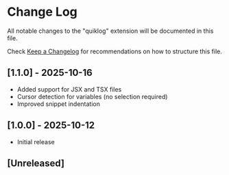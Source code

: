 # Change Log

All notable changes to the "quiklog" extension will be documented in this file.

Check [Keep a Changelog](http://keepachangelog.com/) for recommendations on how to structure this file.

## [1.1.0] - 2025-10-16
- Added support for JSX and TSX files
- Cursor detection for variables (no selection required)
- Improved snippet indentation

## [1.0.0] - 2025-10-12
- Initial release

## [Unreleased]